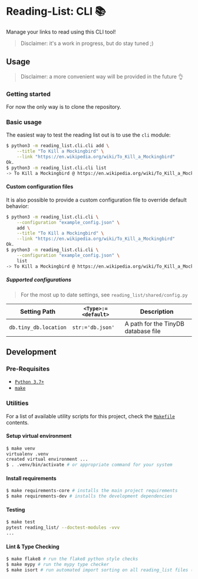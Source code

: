 <!-- markdownlint-disable-next-line no-trailing-punctuation -->
# Reading-List: CLI :books:

Manage your links to read using this CLI tool!  

> Disclaimer: it's a work in progress, but do stay tuned ;)

## Usage

> Disclaimer: a more convenient way will be provided in the future :ok_hand:

### Getting started

For now the only way is to clone the repository. 

### Basic usage

The easiest way to test the reading list out is to use the `cli` module:

```bash
$ python3 -m reading_list.cli.cli add \
    --title "To Kill a Mockingbird" \
    --link "https://en.wikipedia.org/wiki/To_Kill_a_Mockingbird"
Ok.
$ python3 -m reading_list.cli.cli list
-> To Kill a Mockingbird @ https://en.wikipedia.org/wiki/To_Kill_a_Mockingbird
```

#### Custom configuration files

It is also possible to provide a custom configuration file to override default behavior:

```bash
$ python3 -m reading_list.cli.cli \
    --configuration "example_config.json" \
    add \
    --title "To Kill a Mockingbird" \
    --link "https://en.wikipedia.org/wiki/To_Kill_a_Mockingbird"
Ok.
$ python3 -m reading_list.cli.cli \
    --configuration "example_config.json" \
    list
-> To Kill a Mockingbird @ https://en.wikipedia.org/wiki/To_Kill_a_Mockingbird
```

##### Supported configurations

> For the most up to date settings, see `reading_list/shared/config.py`

| Setting Path | `<Type>:=<default>` | Description |
| ------------ | ---- | ----------- |
| `db.tiny_db.location` | `str:='db.json'` | A path for the TinyDB database file |

## Development

### Pre-Requisites

- [`Python 3.7+`](https://www.python.org/downloads/)
- [`make`](https://www.gnu.org/software/make/)

### Utilities

For a list of available utility scripts for this project,
check the [`Makefile`](./Makefile) contents.

#### Setup virtual environment

```bash
$ make venv
virtualenv .venv
created virtual environment ...
$ . .venv/bin/activate # or appropriate command for your system
```

#### Install requirements

```bash
$ make requirements-core # installs the main project requirements
$ make requirements-dev # installs the development dependencies
```

#### Testing

```bash
$ make test
pytest reading_list/ --doctest-modules -vvv
...
```

#### Lint & Type Checking

```bash
$ make flake8 # run the flake8 python style checks
$ make mypy # run the mypy type checker
$ make isort # run automated import sorting on all reading_list files (modifies files!)
```
